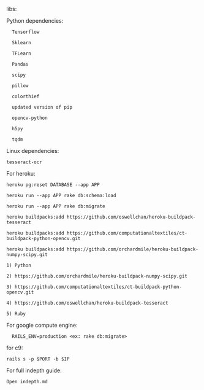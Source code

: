 libs:

Python dependencies:


      Tensorflow

      Sklearn
      
      TFLearn

      Pandas

      scipy

      pillow

      colorthief

      updated version of pip

      opencv-python
      
      h5py
      
      tqdm
Linux dependencies:


    tesseract-ocr


For heroku:

    heroku pg:reset DATABASE --app APP

    heroku run --app APP rake db:schema:load

    heroku run --app APP rake db:migrate

    heroku buildpacks:add https://github.com/oswellchan/heroku-buildpack-tesseract
    
    heroku buildpacks:add https://github.com/computationaltextiles/ct-buildpack-python-opencv.git
    
    heroku buildpacks:add https://github.com/orchardmile/heroku-buildpack-numpy-scipy.git
    
    1) Python
    
    2) https://github.com/orchardmile/heroku-buildpack-numpy-scipy.git
    
    3) https://github.com/computationaltextiles/ct-buildpack-python-opencv.git
    
    4) https://github.com/oswellchan/heroku-buildpack-tesseract

    5) Ruby

For google compute engine:
      
      RAILS_ENV=production <ex: rake db:migrate>
      
for c9:


    rails s -p $PORT -b $IP
    
For full indepth guide:

    Open indepth.md
